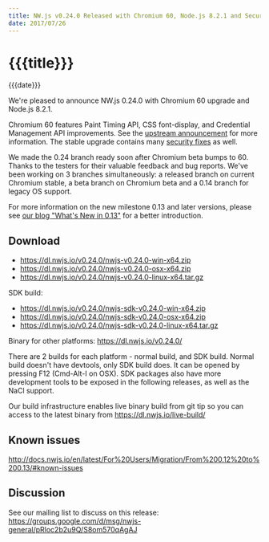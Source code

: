 ```yaml
---
title: NW.js v0.24.0 Released with Chromium 60, Node.js 8.2.1 and Security Updates
date: 2017/07/26
---
```

# {{{title}}}
{{{date}}}

We're pleased to announce NW.js 0.24.0 with Chromium 60 upgrade and Node.js 8.2.1.

Chromium 60 features Paint Timing API, CSS font-display, and Credential Management API improvements. See the [upstream announcement](http://blog.chromium.org/2017/06/chrome-60-beta-paint-timing-api-css.html) for more information. The stable upgrade contains many [security fixes](https://chromereleases.googleblog.com/2017/07/stable-channel-update-for-desktop.html) as well.

We made the 0.24 branch ready soon after Chromium beta bumps to 60. Thanks to the testers for their valuable feedback and bug reports. We've been working on 3 branches simultaneously: a released branch on current Chromium stable, a beta branch on Chromium beta and a 0.14 branch for legacy OS support.

For more information on the new milestone 0.13 and later versions, please see [our blog "What's New in 0.13"](/blog/whats-new-in-0.13) for a better introduction.

## Download 

* https://dl.nwjs.io/v0.24.0/nwjs-v0.24.0-win-x64.zip 
* https://dl.nwjs.io/v0.24.0/nwjs-v0.24.0-osx-x64.zip 
* https://dl.nwjs.io/v0.24.0/nwjs-v0.24.0-linux-x64.tar.gz 

SDK build: 
* https://dl.nwjs.io/v0.24.0/nwjs-sdk-v0.24.0-win-x64.zip 
* https://dl.nwjs.io/v0.24.0/nwjs-sdk-v0.24.0-osx-x64.zip 
* https://dl.nwjs.io/v0.24.0/nwjs-sdk-v0.24.0-linux-x64.tar.gz 

Binary for other platforms: https://dl.nwjs.io/v0.24.0/ 

There are 2 builds for each platform - normal build, and SDK build. Normal build doesn't have devtools, only SDK build does. lt can be opened by pressing F12 (Cmd-Alt-I on OSX). SDK packages also have more development tools to be exposed in the following releases, as well as the NaCl support.

Our build infrastructure enables live binary build from git tip so you can access to the latest binary from https://dl.nwjs.io/live-build/ 

## Known issues 
 
http://docs.nwjs.io/en/latest/For%20Users/Migration/From%200.12%20to%200.13/#known-issues

## Discussion

See our mailing list to discuss on this release: https://groups.google.com/d/msg/nwjs-general/pRloc2b2u9Q/S8om570qAgAJ
